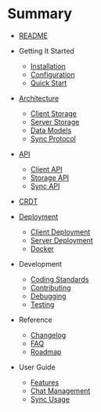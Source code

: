 # Summary

* [README](README.md)
* Getting It Started
  * [Installation](getting-started/installation.md)
  * [Configuration](getting-started/configuration.md)
  * [Quick Start](getting-started/quick-start.md)
* [Architecture](architecture/overview.md)
  * [Client Storage](architecture/client-storage.md)
  * [Server Storage](architecture/server-storage.md)
  * [Data Models](architecture/data-models.md)
  * [Sync Protocol](architecture/sync-protocol.md)
* [API](api/api.md)
  * [Client API](api/client-api.md)
  * [Storage API](api/storage-api.md)
  * [Sync API](api/sync-api.md)
* [CRDT](crdt.md)
* [Deployment](deployment/deployment.md)
  * [Client Deployment](deployment/client-deployment.md)
  * [Server Deployment](deployment/server-deployment.md)
  * [Docker](deployment/docker.md)
* Development
  * [Coding Standards](development/coding-standards.md)
  * [Contributing](development/contributing.md)
  * [Debugging](development/debugging.md)
  * [Testing](development/testing.md)

* Reference
  * [Changelog](reference/changelog.md)
  * [FAQ](reference/faq.md)
  * [Roadmap](reference/roadmap.md)
* User Guide
  * [Features](user-guide/features.md)
  * [Chat Management](user-guide/chat-management.md)
  * [Sync Usage](user-guide/sync-usage.md)

